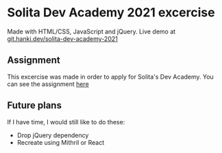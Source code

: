 # Solita Dev Academy 2021 excercise

Made with HTML/CSS, JavaScript and jQuery. Live demo at [git.hanki.dev/solita-dev-academy-2021](https://git.hanki.dev/solita-dev-academy-2021)

## Assignment

This excercise was made in order to apply for Solita's Dev Academy. You can see the assignment [here](https://github.com/solita/dev-academy-2021)

## Future plans

If I have time, I would still like to do these:

- Drop jQuery dependency
- Recreate using Mithril or React
